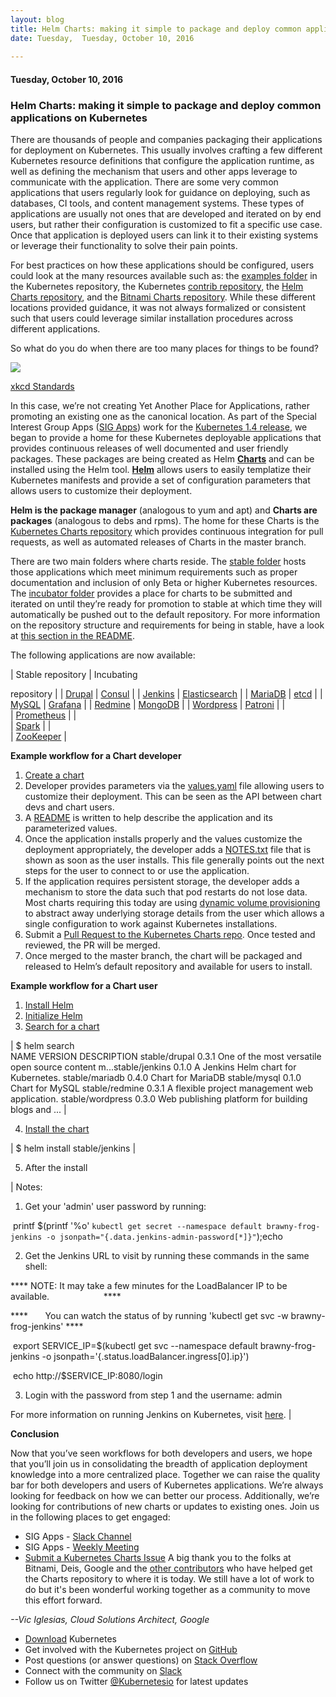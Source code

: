 ```yaml
---
layout: blog
title: Helm Charts: making it simple to package and deploy common applications on Kubernetes
date: Tuesday,  Tuesday, October 10, 2016 
 
---
```

#### Tuesday, October 10, 2016 
### Helm Charts: making it simple to package and deploy common applications on Kubernetes 
There are thousands of people and companies packaging their applications for deployment on Kubernetes. This usually involves crafting a few different Kubernetes resource definitions that configure the application runtime, as well as defining the mechanism that users and other apps leverage to communicate with the application. There are some very common applications that users regularly look for guidance on deploying, such as databases, CI tools, and content management systems. These types of applications are usually not ones that are developed and iterated on by end users, but rather their configuration is customized to fit a specific use case. Once that application is deployed users can link it to their existing systems or leverage their functionality to solve their pain points.  
  
For best practices on how these applications should be configured, users could look at the many resources available such as: the [examples folder](https://github.com/kubernetes/kubernetes/tree/master/examples) in the Kubernetes repository, the Kubernetes [contrib repository](https://github.com/kubernetes/contrib), the [Helm Charts repository](https://github.com/helm/charts), and the [Bitnami Charts repository](https://github.com/bitnami/charts).&nbsp;While these different locations provided guidance, it was not always formalized or consistent such that users could leverage similar installation procedures across different applications.  
  
So what do you do when there are too many places for things to be found?  

  

[![](https://lh5.googleusercontent.com/l6CowJsfGRoH2wgWHlxtId4Foil2Fcs7AZ0NbOT7jGrXliESRSc6jNH8bdMmfpU-_gDRqy9UDSYCj7WaSKF1ZLK1a7t2qNo5JaIOglozee2SDIPteuOZ6aHzNMyBBJXukBv0zF9x)](https://lh5.googleusercontent.com/l6CowJsfGRoH2wgWHlxtId4Foil2Fcs7AZ0NbOT7jGrXliESRSc6jNH8bdMmfpU-_gDRqy9UDSYCj7WaSKF1ZLK1a7t2qNo5JaIOglozee2SDIPteuOZ6aHzNMyBBJXukBv0zF9x)

[xkcd Standards](https://xkcd.com/927/)

  

In this case, we’re not creating Yet Another Place for Applications, rather promoting an existing one as the canonical location. As part of the Special Interest Group Apps ([SIG Apps](https://github.com/kubernetes/community/tree/master/sig-apps)) work for the [Kubernetes 1.4 release](http://blog.kubernetes.io/2016/09/kubernetes-1.4-making-it-easy-to-run-on-kuberentes-anywhere.html), we began to provide a home for these Kubernetes deployable applications that provides continuous releases of well documented and user friendly packages. These packages are being created as Helm [**Charts**](https://github.com/kubernetes/helm/blob/master/docs/charts.md) and can be installed using the Helm tool. **[Helm](https://github.com/kubernetes/helm)**&nbsp;allows users to easily templatize their Kubernetes manifests and provide a set of configuration parameters that allows users to customize their deployment.&nbsp;  
  
**Helm is the package manager** (analogous to yum and apt) and **Charts are packages** (analogous to debs and rpms). The home for these Charts is the [Kubernetes Charts repository](https://github.com/kubernetes/charts) which provides continuous integration for pull requests, as well as automated releases of Charts in the master branch.&nbsp;  
  
There are two main folders where charts reside. The [stable folder](https://github.com/kubernetes/charts/tree/master/stable) hosts those applications which meet minimum requirements such as proper documentation and inclusion of only Beta or higher Kubernetes resources. The [incubator folder](https://github.com/kubernetes/charts/tree/master/incubator) provides a place for charts to be submitted and iterated on until they’re ready for promotion to stable at which time they will automatically be pushed out to the default repository. For more information on the repository structure and requirements for being in stable, have a look at [this section in the README](https://github.com/kubernetes/charts#repository-structure).  
  
The following applications are now available:  
  
  

| 
Stable repository
 | 
Incubating

repository
 |
| 
[Drupal](https://github.com/kubernetes/charts/tree/master/stable/drupal)
 | 
[Consul](https://github.com/kubernetes/charts/tree/master/incubator/consul)
 |
| 
[Jenkins](https://github.com/kubernetes/charts/tree/master/stable/jenkins)
 | 
[Elasticsearch](https://github.com/kubernetes/charts/tree/master/incubator/elasticsearch)
 |
| 
[MariaDB](https://github.com/kubernetes/charts/tree/master/stable/mariadb)
 | 
[etcd](https://github.com/kubernetes/charts/tree/master/incubator/etcd)
 |
| 
[MySQL](https://github.com/kubernetes/charts/tree/master/stable/mysql)
 | 
[Grafana](https://github.com/kubernetes/charts/tree/master/incubator/grafana)
 |
| 
[Redmine](https://github.com/kubernetes/charts/tree/master/stable/redmine)
 | 
[MongoDB](https://github.com/kubernetes/charts/tree/master/incubator/mongodb)
 |
| 
[Wordpress](https://github.com/kubernetes/charts/tree/master/stable/wordpress)
 | 
[Patroni](https://github.com/kubernetes/charts/tree/master/incubator/patroni)
 |
|   
 | 
[Prometheus](https://github.com/kubernetes/charts/tree/master/incubator/prometheus)
 |
|   
 | 
[Spark](https://github.com/kubernetes/charts/tree/master/incubator/spark)
 |
|   
 | 
[ZooKeeper](https://github.com/kubernetes/charts/tree/master/incubator/zookeeper)
 |

  
**Example workflow for a Chart developer**  
  

1. [Create a chart](https://github.com/kubernetes/helm/blob/master/docs/charts.md)
2. Developer provides parameters via the [values.yaml](https://github.com/kubernetes/helm/blob/master/docs/charts.md#values-files) file allowing users to customize their deployment. This can be seen as the API between chart devs and chart users.
3. A [README](https://github.com/kubernetes/charts/tree/master/stable/mariadb) is written to help describe the application and its parameterized values.
4. Once the application installs properly and the values customize the deployment appropriately, the developer adds a [NOTES.txt](https://github.com/kubernetes/helm/blob/master/docs/charts.md#chart-license-readme-and-notes) file that is shown as soon as the user installs. This file generally points out the next steps for the user to connect to or use the application.
5. If the application requires persistent storage, the developer adds a mechanism to store the data such that pod restarts do not lose data. Most charts requiring this today are using [dynamic volume provisioning](http://blog.kubernetes.io/2016/10/dynamic-provisioning-and-storage-in-kubernetes.html) to abstract away underlying storage details from the user which allows a single configuration to work against Kubernetes installations.
6. Submit a [Pull Request to the Kubernetes Charts repo](https://github.com/kubernetes/charts/pulls). Once tested and reviewed, the PR will be merged.
7. Once merged to the master branch, the chart will be packaged and released to Helm’s default repository and available for users to install.&nbsp;
  
**Example workflow for a Chart user**  
  

1. [Install Helm](https://github.com/kubernetes/helm/blob/master/docs/quickstart.md#install-helm)
2. [Initialize Helm](https://github.com/kubernetes/helm/blob/master/docs/quickstart.md#install-an-example-chart)
3. [Search for a chart](https://github.com/kubernetes/helm/blob/master/docs/using_helm.md#helm-search-finding-charts)&nbsp;  

| 
$ helm search  
NAME VERSION DESCRIPTION stable/drupal 0.3.1 One of the most versatile open source content m...stable/jenkins 0.1.0 A Jenkins Helm chart for Kubernetes. stable/mariadb 0.4.0 Chart for MariaDB stable/mysql 0.1.0 Chart for MySQL stable/redmine 0.3.1 A flexible project management web application. stable/wordpress 0.3.0 Web publishing platform for building blogs and ...
 |

4. [Install the chart](https://github.com/kubernetes/helm/blob/master/docs/using_helm.md#helm-install-installing-a-package)  

| 
$ helm install stable/jenkins
 |

5. After the install&nbsp;  

| 
Notes:
  
  

1. Get your 'admin' user password by running:

 &nbsp;printf $(printf '\%o' `kubectl get secret --namespace default brawny-frog-jenkins -o jsonpath="{.data.jenkins-admin-password[*]}"`);echo
  
  

2. Get the Jenkins URL to visit by running these commands in the same shell:

\*\*\*\* NOTE: It may take a few minutes for the LoadBalancer IP to be available. &nbsp;&nbsp;&nbsp;&nbsp;&nbsp;&nbsp;&nbsp;&nbsp;&nbsp;&nbsp;&nbsp;&nbsp;&nbsp;&nbsp;&nbsp;&nbsp;&nbsp;&nbsp;&nbsp;&nbsp;&nbsp;\*\*\*\*

\*\*\*\* &nbsp;&nbsp;&nbsp;&nbsp;&nbsp;&nbsp;You can watch the status of by running 'kubectl get svc -w brawny-frog-jenkins' \*\*\*\*

 &nbsp;export SERVICE\_IP=$(kubectl get svc --namespace default brawny-frog-jenkins -o jsonpath='{.status.loadBalancer.ingress[0].ip}')

 &nbsp;echo http://$SERVICE\_IP:8080/login
  
  

3. Login with the password from step 1 and the username: admin
  
  

For more information on running Jenkins on Kubernetes, visit [here](https://cloud.google.com/solutions/jenkins-on-container-engine).
 |

  
**Conclusion**  
  
Now that you’ve seen workflows for both developers and users, we hope that you’ll join us in consolidating the breadth of application deployment knowledge into a more centralized place. Together we can raise the quality bar for both developers and users of Kubernetes applications. We’re always looking for feedback on how we can better our process. Additionally, we’re looking for contributions of new charts or updates to existing ones. Join us in the following places to get engaged:  
  

- SIG Apps - [Slack Channel](https://kubernetes.slack.com/messages/sig-apps/)
- SIG Apps - [Weekly Meeting](https://github.com/kubernetes/community/tree/master/sig-apps#meeting)
- [Submit a Kubernetes Charts Issue](https://github.com/kubernetes/charts/issues)
A big thank you to the folks at Bitnami, Deis, Google and the [other contributors](https://github.com/kubernetes/charts/graphs/contributors) who have helped get the Charts repository to where it is today. We still have a lot of work to do but it's been wonderful working together as a community to move this effort forward.  
  
_--Vic Iglesias, Cloud Solutions Architect, Google_  
  

- [Download](http://get.k8s.io/) Kubernetes
- Get involved with the Kubernetes project on [GitHub](https://github.com/kubernetes/kubernetes)&nbsp;
- Post questions (or answer questions) on [Stack Overflow](http://stackoverflow.com/questions/tagged/kubernetes)&nbsp;
- Connect with the community on [Slack](http://slack.k8s.io/)
- Follow us on Twitter [@Kubernetesio](https://twitter.com/kubernetesio) for latest updates
